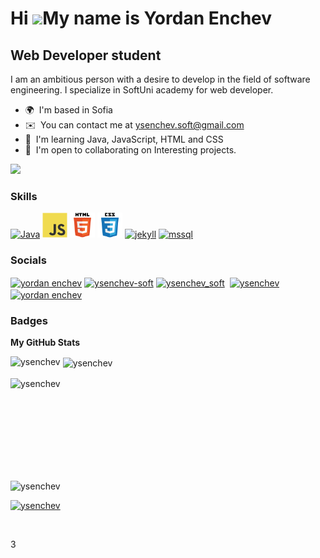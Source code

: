 Hi ![](https://user-images.githubusercontent.com/18350557/176309783-0785949b-9127-417c-8b55-ab5a4333674e.gif)My name is Yordan Enchev
=====================================================================================================================================

Web Developer student
--------------------------

I am an ambitious person with a desire to develop in the field of software engineering. I specialize in SoftUni academy for web developer.

* 🌍  I'm based in Sofia
* ✉️  You can contact me at [ysenchev.soft@gmail.com](mailto:ysenchev.soft@gmail.com)
* 🧠  I'm learning Java, JavaScript, HTML and CSS
* 🤝  I'm open to collaborating on Interesting projects.

<a href="https://www.github.com/YSEnchev" target="_blank" rel="noreferrer"><img
src="https://img.shields.io/github/followers/YSEnchev?logo=github&style=for-the-badge&color=0891b2&labelColor=1c1917" /></a>


### Skills


<p align="left">
<a href="https://www.oracle.com/java/" target="_blank" rel="noreferrer"><img src="https://raw.githubusercontent.com/danielcranney/readme-generator/main/public/icons/skills/java-colored.svg" width="36" height="36" alt="Java" /></a> 
<a href="https://developer.mozilla.org/en-US/docs/Web/JavaScript" target="_blank" rel="noreferrer"> <img src="https://raw.githubusercontent.com/devicons/devicon/master/icons/javascript/javascript-original.svg" alt="javascript" width="40" height="40"/></a>
<a href="https://www.w3.org/html/" target="_blank" rel="noreferrer"> <img src="https://raw.githubusercontent.com/devicons/devicon/master/icons/html5/html5-original-wordmark.svg" alt="html5" width="40" height="40"/></a>
<a href="https://www.w3schools.com/css/" target="_blank" rel="noreferrer"> <img src="https://raw.githubusercontent.com/devicons/devicon/master/icons/css3/css3-original-wordmark.svg" alt="css3" width="40" height="40"/></a>
<a href="https://jekyllrb.com/" target="_blank" rel="noreferrer"> <img src="https://www.vectorlogo.zone/logos/jekyllrb/jekyllrb-icon.svg" alt="jekyll" width="40" height="40"/></a>
<a href="https://www.microsoft.com/en-us/sql-server" target="_blank" rel="noreferrer"> <img src="https://www.svgrepo.com/show/303229/microsoft-sql-server-logo.svg" alt="mssql" width="40" height="40"/></a>
</p>



### Socials

<p align="left">
<a href="https://linkedin.com/in/yordan-enchev-9a0b59345"><img align="center" src="https://raw.githubusercontent.com/rahuldkjain/github-profile-readme-generator/master/src/images/icons/Social/linked-in-alt.svg" alt="yordan enchev" height="30" width="40" /></a>
<a href="https://stackoverflow.com/users/29372217/ysenchev-soft" target="blank"><img align="center" src="https://raw.githubusercontent.com/rahuldkjain/github-profile-readme-generator/master/src/images/icons/Social/stack-overflow.svg" alt="ysenchev-soft" height="30" width="40" /></a>
<a href="https://www.hackerrank.com/ysenchev_soft" target="blank"><img align="center" src="https://raw.githubusercontent.com/rahuldkjain/github-profile-readme-generator/master/src/images/icons/Social/hackerrank.svg" alt="ysenchev_soft" height="30" width="40" /></a>
<a href="https://twitter.com/" target="blank"><img src="https://img.shields.io/twitter/follow/?logo=twitter&style=for-the-badge" alt="" /></a>
<a href="https://codepen.io/ysenchev" target="blank"><img align="center" src="https://raw.githubusercontent.com/rahuldkjain/github-profile-readme-generator/master/src/images/icons/Social/codepen.svg" alt="ysenchev" height="30" width="40" /></a>
<a href="https://profile.w3schools.com/YSEchev"><img align="center" src="https://avatars.githubusercontent.com/u/77673807?v=4" alt="yordan enchev" height="30" width="30" /></a>
</p>

### Badges

<b>My GitHub Stats</b>

<p><img align="left" src="https://github-readme-stats.vercel.app/api/top-langs?username=ysenchev&show_icons=true&locale=en&layout=compact" alt="ysenchev" /></p>

<p>&nbsp;<img align="center" src="https://github-readme-stats.vercel.app/api?username=ysenchev&show_icons=true&locale=en" alt="ysenchev" /></p>

<p><img align="center" src="https://github-readme-streak-stats.herokuapp.com/?user=ysenchev&" alt="ysenchev" /></p>

<div width="100%" align="center"></div><br /><br /><br /><br /><br /><br /><br />
<p align="left"> <img src="https://komarev.com/ghpvc/?username=ysenchev&label=Profile%20views&color=0e75b6&style=flat" alt="ysenchev" /> </p>
<p align="left"> <a href="https://github.com/ryo-ma/github-profile-trophy"><img src="https://github-profile-trophy.vercel.app/?username=ysenchev" alt="ysenchev" /></a> </p>
<p align="left"> <a href="https://twitter.com/" target="blank"><img src="https://img.shields.io/twitter/follow/?logo=twitter&style=for-the-badge" alt="" /></a> </p>
3
